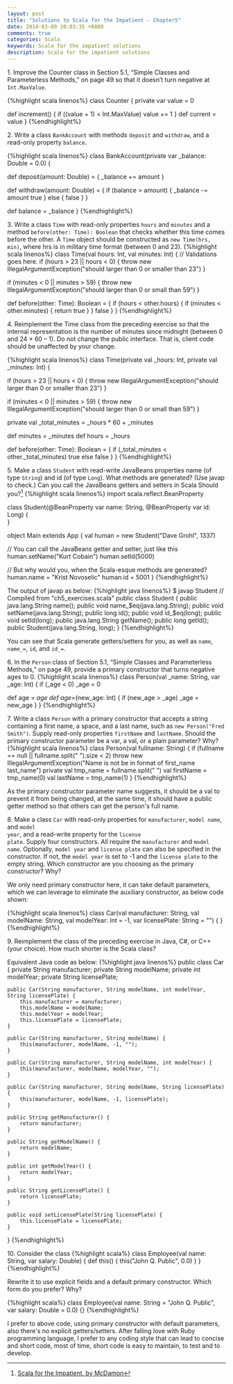 ```yaml
---
layout: post
title: "Solutions to Scala for the Impatient - Chapter5"
date: 2014-03-09 20:03:35 +0800
comments: true
categories: Scala
keywords: Scala for the impatient solutions
description: Scala for the impatient solutions
---
```


1\. Improve the Counter class in Section 5.1, “Simple Classes and Parameterless Methods,” on page 49 so that it doesn’t turn negative at <code>Int.MaxValue</code>.

{%highlight scala linenos%}
class Counter {
  private var value = 0

  def increment() {
    if ((value + 1) < Int.MaxValue)
      value += 1
  }
  def current = value
}
{%endhighlight%}

<!--more-->

2\. Write a class <code>BankAccount</code> with methods <code>deposit</code> and <code>withdraw</code>, and a read-only property <code>balance</code>.

{%highlight scala linenos%}
class BankAccount(private var _balance: Double = 0.0) {

  def deposit(amount: Double) = {
    _balance += amount
  }

  def withdraw(amount: Double) = {
    if (balance > amount) {
      _balance -= amount
      true
    } else {
      false
    }
  }

  def balance = _balance
}
{%endhighlight%}

3\. Write a class <code>Time</code> with read-only properties <code>hours</code> and <code>minutes</code> and a method <code>before(other: Time): Boolean</code> that checks whether this time comes before the other. A <code>Time</code> object should be constructed as <code>new Time(hrs, min)</code>, where hrs is in military time format (between 0 and 23).
{%highlight scala linenos%}
class Time(val hours: Int, val minutes: Int) {
  // Validations goes here.
  if (hours > 23 || hours < 0) {
    throw new IllegalArgumentException("should larger than 0 or smaller than 23")
  }

  if (minutes < 0 || minutes > 59) {
    throw new IllegalArgumentException("should larger than 0 or small than 59")
  }

  def before(other: Time): Boolean = {
    if (hours < other.hours) {
      if (minutes <  other.minutes) {
        return true
      }
    }
    false
  }
}
{%endhighlight%}

4\. Reimplement the Time class from the preceding exercise so that the internal representation is the number of minutes since midnight (between 0 and 24 × 60 – 1). Do not change the public interface. That is, client code should be unaffected by your change.

{%highlight scala linenos%}
class Time(private val _hours: Int, private val _minutes: Int) {

  if (hours > 23 || hours < 0) {
    throw new IllegalArgumentException("should larger than 0 or smaller than 23")
  }

  if (minutes < 0 || minutes > 59) {
    throw new IllegalArgumentException("should larger than 0 or small than 59")
  }

  private val _total_minutes = _hours * 60 + _minutes

  def minutes = _minutes
  def hours = _hours

  def before(other: Time): Boolean = {
    if (_total_minutes < other._total_minutes)
      true
    else
      false
  }
}
{%endhighlight%}

5\. Make a class <code>Student</code> with read-write JavaBeans properties name (of type <code>String</code>) and id (of type <code>Long</code>). What methods are generated? (Use javap to check.) Can you call the JavaBeans getters and setters in Scala Should you?[^1]
{%highlight scala linenos%}
import scala.reflect.BeanProperty

class Student(@BeanProperty var name: String, @BeanProperty var id: Long) {  
}

object Main extends App {
  val human = new Student("Dave Grohl", 1337)

  // You can call the JavaBeans getter and setter, just like this
  human.setName("Kurt Cobain")
  human.setId(5000)

  // But why would you, when the Scala-esque methods are generated?
  human.name = "Krist Novoselic"
  human.id = 5001
}
{%endhighlight%}

The output of javap as below:
{%highlight java linenos%}
$ javap Student
// Compiled from "ch5_exercises.scala"
public class Student {
  public java.lang.String name();
  public void name_$eq(java.lang.String);
  public void setName(java.lang.String);
  public long id();
  public void id_$eq(long);
  public void setId(long);
  public java.lang.String getName();
  public long getId();
  public Student(java.lang.String, long);
}
{%endhighlight%}

You can see that Scala generate getters/setters for you, as well as <code>name</code>, <code>name\_=</code>, <code>id</code>, and <code>id_=</code>.

6\. In the <code>Person</code> class of Section 5.1, “Simple Classes and Parameterless Methods,” on page 49, provide a primary constructor that turns negative ages to 0.
{%highlight scala linenos%}
class Person(val _name: String, var _age: Int) {
  if (_age < 0)
    _age = 0

  def age = _age
  def age_=(new_age: Int) {
    if (new_age > _age)
      _age = new_age
  }
}
{%endhighlight%}

7\. Write a class <code>Person</code> with a primary constructor that accepts a string containing a first name, a space, and a last name, such as <code>new Person("Fred Smith")</code>. Supply read-only properties <code>firstName</code> and <code>lastName</code>. Should the primary constructor parameter be a var, a val, or a plain parameter? Why?
{%highlight scala linenos%}
class Person(val fullname: String) {
  if (fullname == null || fullname.split(" ").size < 2)
    throw new IllegalArgumentException("Name is not be in format of first_name last_name")
  private val tmp_name = fullname.split(" ")
  val firstName = tmp_name(0)
  val lastName = tmp_name(1)
}
{%endhighlight%}

As the primary constructor parameter name suggests, it should be a val to prevent it from being changed, at the same time, it should have a public getter method so that others can get the person's full name.

8\. Make a class <code>Car</code> with read-only properties for <code>manufacturer</code>, <code>model name</code>, and <code>model year</code>, and a read-write property for the <code>license plate</code>. Supply four constructors. All require the <code>manufacturer</code> and <code>model name</code>. Optionally, <code>model year</code> and <code>license plate</code> can also be specified in the constructor. If not, the <code>model year</code> is set to -1 and the <code>license plate</code> to the empty string. Which constructor are you choosing as the primary constructor? Why?

We only need primary constructor here, it can take default parameters, which we can leverage to eliminate the auxiliary constructor, as below code shown:

{%highlight scala linenos%}
class Car(val manufacturer: String, 
    val modelName: String, 
    val modelYear: Int = -1, 
    var licensePlate: String = "") {
}
{%endhighlight%}

9\. Reimplement the class of the preceding exercise in Java, C#, or C++ (your choice). How much shorter is the Scala class?

Equivalent Java code as below: 
{%highlight java linenos%}
public class Car {
    private String manufacturer;
    private String modelName;
    private int modelYear;
    private String licensePlate;

    public Car(String manufacturer, String modelName, int modelYear, String licensePlate) {
        this.manufacturer = manufacturer;
        this.modelName = modelName;
        this.modelYear = modelYear;
        this.licensePlate = licensePlate;
    }

    public Car(String manufacturer, String modelName) {
        this(manufacturer, modelName, -1, "");
    }

    public Car(String manufacturer, String modelName, int modelYear) {
        this(manufacturer, modelName, modelYear, "");
    }

    public Car(String manufacturer, String modelName, String licensePlate) {
        this(manufacturer, modelName, -1, licensePlate);
    }

    public String getManufacturer() {
        return manufacturer;
    }

    public String getModelName() {
        return modelName;
    }

    public int getModelYear() {
        return modelYear;
    }

    public String getLicensePlate() {
        return licensePlate;
    }

    public void setLicensePlate(String licensePlate) {
        this.licensePlate = licensePlate;
    }
}
{%endhighlight%}

10\. Consider the class
{%highlight scala%}
class Employee(val name: String, var salary: Double) {
  def this() { this("John Q. Public", 0.0) }
}
{%endhighlight%}

Rewrite it to use explicit fields and a default primary constructor. Which form do you prefer? Why?

{%highlight scala%}
class Employee(val name: String = "John Q. Public", var salary: Double = 0.0) {}
{%endhighlight%}

I prefer to above code, using primary constructor with default parameters, also there's no explicit getters/setters. After falling love with Ruby programming language, I prefer to any coding style that can lead to concise and short code, most of time, short code is easy to maintain, to test and to develop.

[^1]: [Scala for the Impatient, by McDamon](https://bitbucket.org/McDamon/scalaimpatient/src/4a11167459b2/ch05/answers.txt)
